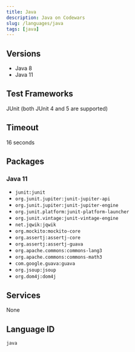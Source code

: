 ```yaml
---
title: Java
description: Java on Codewars
slug: /languages/java
tags: [java]
---
```



## Versions

- Java 8
- Java 11

## Test Frameworks

JUnit (both JUnit 4 and 5 are supported)

## Timeout

16 seconds

## Packages

### Java 11

- `junit:junit`
- `org.junit.jupiter:junit-jupiter-api`
- `org.junit.jupiter:junit-jupiter-engine`
- `org.junit.platform:junit-platform-launcher`
- `org.junit.vintage:junit-vintage-engine`
- `net.jqwik:jqwik`
- `org.mockito:mockito-core`
- `org.assertj:assertj-core`
- `org.assertj:assertj-guava`
- `org.apache.commons:commons-lang3`
- `org.apache.commons:commons-math3`
- `com.google.guava:guava`
- `org.jsoup:jsoup`
- `org.dom4j:dom4j`

## Services

None

## Language ID

`java`
